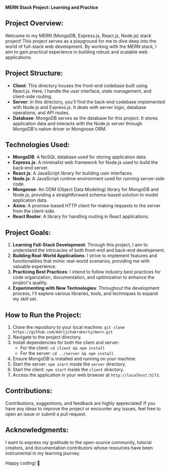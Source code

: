 **MERN Stack Project: Learning and Practice**

## Project Overview:
Welcome to my MERN (MongoDB, Express.js, React.js, Node.js) stack project! This project serves as a playground for me to dive deep into the world of full-stack web development. By working with the MERN stack, I aim to gain practical experience in building robust and scalable web applications.

## Project Structure:
- **Client**: This directory houses the front-end codebase built using React.js. Here, I handle the user interface, state management, and client-side routing.
- **Server**: In this directory, you'll find the back-end codebase implemented with Node.js and Express.js. It deals with server logic, database operations, and API routes.
- **Database**: MongoDB serves as the database for this project. It stores application data and interacts with the Node.js server through MongoDB's native driver or Mongoose ORM.

## Technologies Used:
- **MongoDB**: A NoSQL database used for storing application data.
- **Express.js**: A minimalist web framework for Node.js used to build the back-end server.
- **React.js**: A JavaScript library for building user interfaces.
- **Node.js**: A JavaScript runtime environment used for running server-side code.
- **Mongoose**: An ODM (Object Data Modeling) library for MongoDB and Node.js, providing a straightforward schema-based solution to model application data.
- **Axios**: A promise-based HTTP client for making requests to the server from the client-side.
- **React Router**: A library for handling routing in React applications.

## Project Goals:
1. **Learning Full-Stack Development**: Through this project, I aim to understand the intricacies of both front-end and back-end development.
2. **Building Real-World Applications**: I strive to implement features and functionalities that mimic real-world scenarios, providing me with valuable experience.
3. **Practicing Best Practices**: I intend to follow industry best practices for code organization, documentation, and optimization to enhance the project's quality.
4. **Experimenting with New Technologies**: Throughout the development process, I'll explore various libraries, tools, and techniques to expand my skill set.

## How to Run the Project:
1. Clone the repository to your local machine: `git clone https://github.com/Adrijchakraborty/mern.git`
2. Navigate to the project directory.
3. Install dependencies for both the client and server:
   - For the client: `cd client && npm install`
   - For the server: `cd ../server && npm install`
4. Ensure MongoDB is installed and running on your machine.
5. Start the server: `npm start` inside the `server` directory.
6. Start the client: `npm start` inside the `client` directory.
7. Access the application in your web browser at `http://localhost:5173`.

## Contributions:
Contributions, suggestions, and feedback are highly appreciated! If you have any ideas to improve the project or encounter any issues, feel free to open an issue or submit a pull request.

## Acknowledgments:
I want to express my gratitude to the open-source community, tutorial creators, and documentation contributors whose resources have been instrumental in my learning journey.

Happy coding! 🚀
